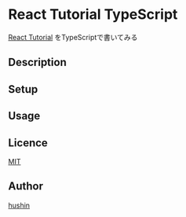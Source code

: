 React Tutorial TypeScript
====


[React Tutorial](http://facebook.github.io/react/docs/tutorial.html) をTypeScriptで書いてみる

## Description

## Setup

## Usage

## Licence

[MIT](https://github.com/tcnksm/tool/blob/master/LICENCE)

## Author

[hushin](https://github.com/hushin)
